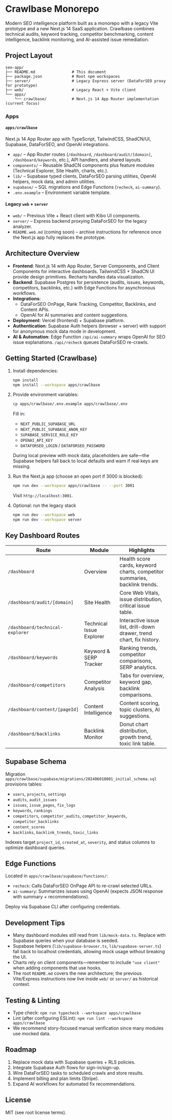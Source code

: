 # Crawlbase Monorepo

Modern SEO intelligence platform built as a monorepo with a legacy Vite prototype and a new Next.js 14 SaaS application. Crawlbase combines technical audits, keyword tracking, competitor benchmarking, content intelligence, backlink monitoring, and AI-assisted issue remediation.    

## Project Layout

```
seo-app/
├── README.md                # This document
├── package.json             # Root npm workspaces
├── server/                  # Legacy Express server (DataForSEO proxy for prototype)
├── web/                     # Legacy React + Vite client
└── apps/
    └── crawlbase/           # Next.js 14 App Router implementation (current focus)
```

### Apps

#### `apps/crawlbase`
Next.js 14 App Router app with TypeScript, TailwindCSS, ShadCN/UI, Supabase, DataForSEO, and OpenAI integrations.

- `app/` – App Router routes (`/dashboard`, `/dashboard/audit/[domain]`, `/dashboard/keywords`, etc.), API handlers, and shared layouts.
- `components/` – Reusable ShadCN components plus feature modules (Technical Explorer, Site Health, charts, etc.).
- `lib/` – Supabase typed clients, DataForSEO parsing utilities, OpenAI helpers, mock data, and admin utilities.
- `supabase/` – SQL migrations and Edge Functions (`recheck`, `ai-summary`).
- `.env.example` – Environment variable template.

#### Legacy `web` + `server`
- `web/` – Previous Vite + React client with Kibo UI components.
- `server/` – Express backend proxying DataForSEO for the legacy analyzer.
- `README.web.md` (coming soon) – archive instructions for reference once the Next.js app fully replaces the prototype.

## Architecture Overview

- **Frontend**: Next.js 14 with App Router, Server Components, and Client Components for interactive dashboards. TailwindCSS + ShadCN UI provide design primitives. Recharts handles data visualization.
- **Backend**: Supabase Postgres for persistence (audits, issues, keywords, competitors, backlinks, etc.) with Edge Functions for asynchronous workflows.
- **Integrations**:
  - DataForSEO OnPage, Rank Tracking, Competitor, Backlinks, and Content APIs.
  - OpenAI for AI summaries and content suggestions.
- **Deployment**: Vercel (frontend) + Supabase platform.
- **Authentication**: Supabase Auth helpers (browser + server) with support for anonymous mock data mode in development.
- **AI & Automation**: Edge Function `/api/ai-summary` wraps OpenAI for SEO issue explanations. `/api/recheck` queues DataForSEO re-crawls.

## Getting Started (Crawlbase)

1. Install dependencies:
   ```bash
   npm install
   npm install --workspace apps/crawlbase
   ```

2. Provide environment variables:
   ```bash
   cp apps/crawlbase/.env.example apps/crawlbase/.env
   ```
   Fill in:
   - `NEXT_PUBLIC_SUPABASE_URL`
   - `NEXT_PUBLIC_SUPABASE_ANON_KEY`
   - `SUPABASE_SERVICE_ROLE_KEY`
   - `OPENAI_API_KEY`
   - `DATAFORSEO_LOGIN` / `DATAFORSEO_PASSWORD`

   During local preview with mock data, placeholders are safe—the Supabase helpers fall back to local defaults and warn if real keys are missing.

3. Run the Next.js app (choose an open port if 3000 is blocked):
   ```bash
   npm run dev --workspace apps/crawlbase -- --port 3001
   ```
   Visit `http://localhost:3001`.

4. Optional: run the legacy stack
   ```bash
   npm run dev --workspace web
   npm run dev --workspace server
   ```

## Key Dashboard Routes

| Route | Module | Highlights |
|-------|--------|------------|
| `/dashboard` | Overview | Health score cards, keyword charts, competitor summaries, backlink trends. |
| `/dashboard/audit/[domain]` | Site Health | Core Web Vitals, issue distribution, critical issue table. |
| `/dashboard/technical-explorer` | Technical Issue Explorer | Interactive issue list, drill-down drawer, trend chart, fix history. |
| `/dashboard/keywords` | Keyword & SERP Tracker | Ranking trends, competitor comparisons, SERP analytics. |
| `/dashboard/competitors` | Competitor Analysis | Tabs for overview, keyword gap, backlink comparisons. |
| `/dashboard/content/[pageId]` | Content Intelligence | Content scoring, topic clusters, AI suggestions. |
| `/dashboard/backlinks` | Backlink Monitor | Donut chart distribution, growth trend, toxic link table. |

## Supabase Schema

Migration `apps/crawlbase/supabase/migrations/202406010001_initial_schema.sql` provisions tables:

- `users`, `projects`, `settings`
- `audits`, `audit_issues`
- `issues`, `issue_pages`, `fix_logs`
- `keywords`, `rankings`
- `competitors`, `competitor_audits`, `competitor_keywords`, `competitor_backlinks`
- `content_scores`
- `backlinks`, `backlink_trends`, `toxic_links`

Indexes target `project_id`, `created_at`, `severity`, and status columns to optimize dashboard queries.

## Edge Functions

Located in `apps/crawlbase/supabase/functions/`:

- `recheck`: Calls DataForSEO OnPage API to re-crawl selected URLs.
- `ai-summary`: Summarizes issues using OpenAI (expects JSON response with summary + recommendations).

Deploy via Supabase CLI after configuring credentials.

## Development Tips

- Many dashboard modules still read from `lib/mock-data.ts`. Replace with Supabase queries when your database is seeded.
- Supabase helpers (`lib/supabase-browser.ts`, `lib/supabase-server.ts`) fall back to localhost credentials, allowing mock usage without breaking the UI.
- Charts rely on client components—remember to include `"use client"` when adding components that use hooks.
- The root `README.md` covers the new architecture; the previous Vite/Express instructions now live inside `web/` or `server/` as historical context.

## Testing & Linting

- Type check: `npm run typecheck --workspace apps/crawlbase`
- Lint (after configuring ESLint): `npm run lint --workspace apps/crawlbase`
- We recommend story-focused manual verification since many modules use mocked data.

## Roadmap

1. Replace mock data with Supabase queries + RLS policies.
2. Integrate Supabase Auth flows for sign-in/sign-up.
3. Wire DataForSEO tasks to scheduled crawls and store results.
4. Implement billing and plan limits (Stripe).
5. Expand AI workflows for automated fix recommendations.

## License

MIT (see root license terms).
